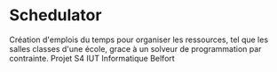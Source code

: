 # Schedulator

Création d'emplois du temps pour organiser les ressources, tel que les salles classes d'une école, grace 
à un solveur de programmation par contrainte.
Projet S4 IUT Informatique Belfort 
